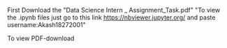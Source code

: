 First Download the "Data Science Intern _ Assignment_Task.pdf" 
"To view the .ipynb files just go to this link https://nbviewer.jupyter.org/  and paste username:Akash18272001"

To view PDF-download 
